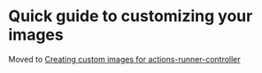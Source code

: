 # Quick guide to customizing your images

Moved to [Creating custom images for actions-runner-controller](https://some-natalie.dev/blog/kubernoodles-pt-5/)
